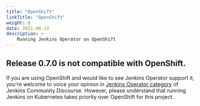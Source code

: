 ```yaml
---
title: "OpenShift"
linkTitle: "OpenShift"
weight: 8
date: 2021-08-19
description: >
    Running Jenkins Operator on OpenShift
---
```


## Release 0.7.0 is not compatible with OpenShift.
If you are using OpenShift and would like to see Jenkins Operator support it, you're welcome to voice your opinion in
[Jenkins Operator category] of Jenkins Community Discourse.
However, please understand that running Jenkins on Kubernetes takes priority over OpenShift for this project.



[Jenkins Operator category]:https://community.jenkins.io/c/contributing/jenkins-operator/20